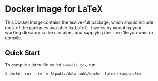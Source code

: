 Docker Image for LaTeX
======================

This Docker Image contains the texlive-full package, which should include most of the packages available for LaTeX. It works by mounting your working directory to the container, and supplying the `.tex`-file you want to compile.

## Quick Start

To compile a latex file called `example.tex`, run

```
$ docker run --rm -v $(pwd):/data nokk/docker-latex example.tex
```

